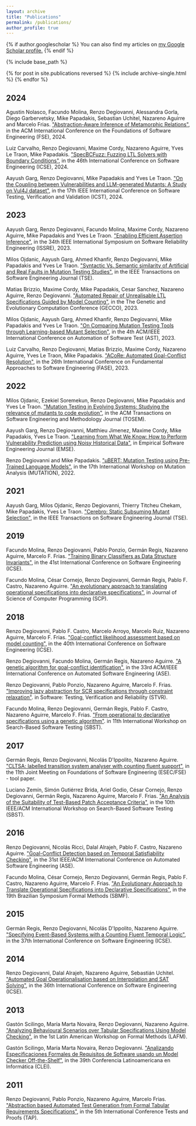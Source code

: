 ```yaml
---
layout: archive
title: "Publications"
permalink: /publications/
author_profile: true
---
```


{% if author.googlescholar %}
  You can also find my articles on <u><a href="{{author.googlescholar}}">my Google Scholar profile</a>.</u>
{% endif %}

{% include base_path %}

{% for post in site.publications reversed %}
  {% include archive-single.html %}
{% endfor %}

## 2024

Agustin Nolasco, Facundo Molina, Renzo Degiovanni, Alessandra Gorla, Diego Garbervetsky, Mike Papadakis, Sebastian Uchitel, Nazareno Aguirre and Marcelo Frias. ["Abstraction-Aware Inference of Metamorphic Relations"](), in the ACM International Conference on the Foundations of Software Engineering (FSE), 2024.

Luiz Carvalho, Renzo Degiovanni, Maxime Cordy, Nazareno Aguirre, Yves Le Traon, Mike Papadakis. ["SpecBCFuzz: Fuzzing LTL Solvers with Boundary Conditions"](files/ICSE2024.pdf), in the 46th International Conference on Software Engineering (ICSE), 2024.

Aayush Garg, Renzo Degiovanni, Mike Papadakis and Yves Le Traon. ["On the Coupling between Vulnerabilities and LLM-generated Mutants: A Study on Vul4J dataset"](files/ICST2024.pdf), in the 17th IEEE International Conference on Software Testing, Verification and Validation (ICST), 2024.

## 2023
Aayush Garg, Renzo Degiovanni, Facundo Molina, Maxime Cordy, Nazareno Aguirre, Mike Papadakis and Yves Le Traon. ["Enabling Efficient Assertion Inference"](files/ISSRE23.pdf), in the 34th IEEE International Symposium on Software Reliability Engineering (ISSRE), 2023.

Milos Ojdanic, Aayush Garg, Ahmed Khanfir, Renzo Degiovanni, Mike Papadakis and Yves Le Traon. ["Syntactic Vs. Semantic similarity of Artificial and Real Faults in Mutation Testing Studies"](https://ieeexplore.ieee.org/document/10136793), in the IEEE Transactions on Software Engineering Journal (TSE).

Matias Brizzio, Maxime Cordy, Mike Papadakis, Cesar Sanchez, Nazareno Aguirre, Renzo Degiovanni. ["Automated Repair of Unrealisable LTL Specifications Guided by Model Counting"](https://dl.acm.org/doi/10.1145/3583131.3590454), in the The Genetic and Evolutionary Computation Conference (GECCO), 2023.


Milos Ojdanic, Aayush Garg, Ahmed Khanfir, Renzo Degiovanni, Mike Papadakis and Yves Le Traon. ["On Comparing Mutation Testing Tools through Learning-based Mutant Selection"](files/AST2023.pdf), in the 4th ACM/IEEE International Conference on Automation of Software Test (AST), 2023.


Luiz Carvalho, Renzo Degiovanni, Matias Brizzio, Maxime Cordy, Nazareno Aguirre, Yves Le Traon, Mike Papadakis. ["ACoRe: Automated Goal-Conflict Resolution"](https://arxiv.org/pdf/2303.05213.pdf), in the 26th International Conference on Fundamental Approaches to Software Engineering (FASE), 2023.

## 2022

Milos Ojdanic, Ezekiel Soremekun, Renzo Degiovanni, Mike Papadakis and Yves Le Traon. ["Mutation Testing in Evolving Systems: Studying the relevance of mutants to code evolution"](https://dl.acm.org/doi/pdf/10.1145/3530786), in the ACM Transactions on Software Engineering and Methodology Journal (TOSEM).

Aayush Garg, Renzo Degiovanni, Matthieu Jimenez, Maxime Cordy, Mike Papadakis, Yves Le Traon.  ["Learning from What We Know: How to Perform Vulnerability Prediction using Noisy Historical Data"](https://link.springer.com/article/10.1007/s10664-022-10197-4), in Empirical Software Engineering Journal (EMSE).

Renzo Degiovanni and Mike Papadakis. ["μBERT: Mutation Testing using Pre-Trained Language Models"](https://arxiv.org/pdf/2203.03289), in the 17th International Workshop on Mutation Analysis (MUTATION), 2022.

## 2021

Aayush Garg, Milos Ojdanic, Renzo Degiovanni, Thierry Titcheu Chekam, Mike Papadakis, Yves Le Traon. ["Cerebro: Static Subsuming Mutant Selection"](https://ieeexplore.ieee.org/stamp/stamp.jsp?tp=&arnumber=9677967), in the IEEE Transactions on Software Engineering Journal (TSE).

## 2019

Facundo Molina, Renzo Degiovanni, Pablo Ponzio, Germán Regis, Nazareno Aguirre, Marcelo F. Frias. ["Training Binary Classifiers as Data Structure Invariants"](https://orbilu.uni.lu/bitstream/10993/41037/1/learning-invariants.pdf), in the 41st International Conference on Software Engineering (ICSE).

Facundo Molina, César Cornejo, Renzo Degiovanni, Germán Regis, Pablo F. Castro, Nazareno Aguirre. ["An evolutionary approach to translating operational specifications into declarative specifications"](https://orbilu.uni.lu/bitstream/10993/41038/1/learning-alloy-specs.pdf), in Journal of Science of Computer Programming (SCP).

## 2018

Renzo Degiovanni, Pablo F. Castro, Marcelo Arroyo, Marcelo Ruiz, Nazareno Aguirre, Marcelo F. Frias. ["Goal-conflict likelihood assessment based on model counting"](files/ICSE2018.pdf), in the 40th International Conference on Software Engineering (ICSE).

Renzo Degiovanni, Facundo Molina, Germán Regis, Nazareno Aguirre. ["A genetic algorithm for goal-conflict identification"](files/ASE2018.pdf), in the 33rd ACM/IEEE International Conference on Automated Software Engineering (ASE).


Renzo Degiovanni, Pablo Ponzio, Nazareno Aguirre, Marcelo F. Frias. ["Improving lazy abstraction for SCR specifications through constraint relaxation"](files/STVR2018.pdf). in Software: Testing, Verification and Reliability (STVR).

Facundo Molina, Renzo Degiovanni, Germán Regis, Pablo F. Castro, Nazareno Aguirre, Marcelo F. Frias. ["From operational to declarative specifications using a genetic algorithm"](files/SBST2018.pdf). in 11th International Workshop on Search-Based Software Testing (SBST).

## 2017

Germán Regis, Renzo Degiovanni, Nicolás D'Ippolito, Nazareno Aguirre. ["CLTSA: labelled transition system analyser with counting fluent support"](files/CLTSATool.pdf), in the 11th Joint Meeting on Foundations of Software Engineering (ESEC/FSE) - tool paper.

Luciano Zemín, Simón Gutiérrez Brida, Ariel Godio, César Cornejo, Renzo Degiovanni, Germán Regis, Nazareno Aguirre, Marcelo F. Frias. ["An Analysis of the Suitability of Test-Based Patch Acceptance Criteria"](files/SBST2017.pdf), in the 10th IEEE/ACM International Workshop on Search-Based Software Testing (SBST).

## 2016

Renzo Degiovanni, Nicolás Ricci, Dalal Alrajeh, Pablo F. Castro, Nazareno Aguirre. ["Goal-Conflict Detection based on Temporal Satisfiability Checking"](files/ASE2016.pdf), in the 
31st IEEE/ACM International Conference on Automated Software Engineering (ASE).

Facundo Molina, César Cornejo, Renzo Degiovanni, Germán Regis, Pablo F. Castro, Nazareno Aguirre, Marcelo F. Frias. ["An Evolutionary Approach to Translate Operational Specifications into Declarative Specifications"](files/SBMF2016.pdf), in the 19th Brazilian Symposium Formal Methods (SBMF).

## 2015

Germán Regis, Renzo Degiovanni, Nicolás D'Ippolito, Nazareno Aguirre. ["Specifying Event-Based Systems with a Counting Fluent Temporal Logic"](files/ICSE2015.pdf), in the 37th International Conference on Software Engineering (ICSE).

## 2014

Renzo Degiovanni, Dalal Alrajeh, Nazareno Aguirre, Sebastián Uchitel. ["Automated Goal Operationalisation based on Interpolation and SAT Solving"](files/ICSE2014.pdf), in the 36th International Conference on Software Engineering (ICSE).

## 2013

Gastón Scilingo, María Marta Novaira, Renzo Degiovanni, Nazareno Aguirre. ["Analyzing Behavioural Scenarios over Tabular Specifications Using Model Checking"](files/LAFM2013.pdf), in the 1st Latin American Workshop on Formal Methods (LAFM).

Gastón Scilingo, María Marta Novaira, Renzo Degiovanni. ["Analizando Especificaciones Formales de Requisitos de Software usando un Model Checker Off-the-Shelf"](files/CLEI2013.pdf), in the 39th Conferencia Latinoamericana en Informática (CLEI).

## 2011

Renzo Degiovanni, Pablo Ponzio, Nazareno Aguirre, Marcelo Frias. ["Abstraction based Automated Test Generation from Formal Tabular Requirements Specifications"](files/TAP11.pdf), in the 5th International Conference Tests and Proofs (TAP).



